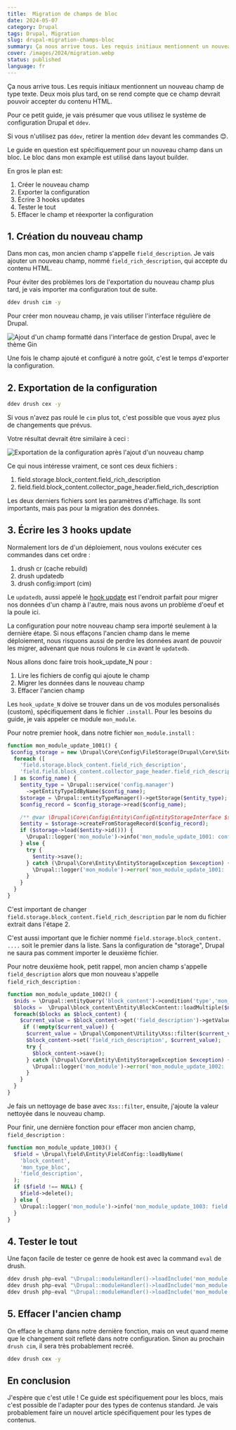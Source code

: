```yaml
---
title:  Migration de champs de bloc
date: 2024-05-07
category: Drupal
tags: Drupal, Migration
slug: drupal-migration-champs-bloc
summary: Ça nous arrive tous. Les requis initiaux mentionnent un nouveau champ de type texte. Deux mois plus tard, on se rend compte que ce champ devrait pouvoir accepter du contenu HTML. Voici un petit guide pour créer ce nouveau champ, migrer les données dans le nouveau champ et effacer l'ancien.
cover: /images/2024/migration.webp
status: published
language: fr
---
```


Ça nous arrive tous. Les requis initiaux mentionnent un nouveau champ de type texte. Deux mois plus tard, on se rend compte que ce champ devrait pouvoir accepter du contenu HTML.

Pour ce petit guide, je vais présumer que vous utilisez le système de configuration Drupal et `ddev`.

Si vous n'utilisez pas `ddev`, retirer la mention `ddev` devant les commandes 😊.

Le guide en question est spécifiquement pour un nouveau champ dans un bloc. Le bloc dans mon example est utilisé dans 
layout builder.

En gros le plan est:

1. Créer le nouveau champ
1. Exporter la configuration
1. Écrire 3 hooks updates
1. Tester le tout
1. Effacer le champ et réexporter la configuration

## 1. Création du nouveau champ

Dans mon cas, mon ancien champ s'appelle `field_description`. Je vais ajouter un nouveau champ, nommé `field_rich_description`, qui accepte du contenu HTML.

Pour éviter des problèmes lors de l'exportation du nouveau champ plus tard, je vais importer ma configuration tout de suite.

```bash
ddev drush cim -y
```

Pour créer mon nouveau champ, je vais utiliser l'interface régulière de Drupal.

![Ajout d'un champ formatté dans l'interface de gestion Drupal, avec le thème Gin](/images/2024/migration/ajout-champ.png)

Une fois le champ ajouté et configuré à notre goût, c'est le temps d'exporter la configuration.

## 2. Exportation de la configuration

```bash
ddev drush cex -y
```

Si vous n'avez pas roulé le `cim` plus tot, c'est possible que vous ayez plus de changements que prévus.

Votre résultat devrait être similaire à ceci :

![Exportation de la configuration après l'ajout d'un nouveau champ](/images/2024/migration/export.png)

Ce qui nous intéresse vraiment, ce sont ces deux fichiers :

1. field.storage.block_content.field_rich_description
2. field.field.block_content.collector_page_header.field_rich_description

Les deux derniers fichiers sont les paramètres d'affichage. Ils sont importants, mais pas pour la migration des données.

## 3. Écrire les 3 hooks update

Normalement lors de d'un déploiement, nous voulons exécuter ces commandes dans cet ordre :

1. drush cr (cache rebuild)
2. drush updatedb
3. drush config:import (cim)


Le `updatedb`, aussi appelé le [hook update](https://www.drupal.org/docs/drupal-apis/update-api/introduction-to-update-api-for-drupal-8) est l'endroit parfait
pour migrer nos données d'un champ à l'autre, mais nous avons un problème d'oeuf et la poule ici.

La configuration pour notre nouveau champ sera importé seulement à la dernière étape. Si nous effaçons l'ancien champ
 dans le meme déploiement, nous risquons aussi de perdre les données avant de pouvoir les migrer, advenant que nous roulons le `cim` avant le `updatedb`.

Nous allons donc faire trois hook_update_N pour :

1. Lire les fichiers de config qui ajoute le champ
2. Migrer les données dans le nouveau champ
3. Effacer l'ancien champ

Les `hook_update_N` doive se trouver dans un de vos modules personalisés (custom), spécifiquement dans le fichier `.install`.
Pour les besoins du guide, je vais appeler ce module `mon_module`.

Pour notre premier hook, dans notre fichier `mon_module.install` :

```php
function mon_module_update_1001() {
 $config_storage = new \Drupal\Core\Config\FileStorage(Drupal\Core\Site\Settings::get('config_sync_directory'));
  foreach ([
    'field.storage.block_content.field_rich_description',
    'field.field.block_content.collector_page_header.field_rich_description',
  ] as $config_name) {
    $entity_type = \Drupal::service('config.manager')
      ->getEntityTypeIdByName($config_name);
    $storage = \Drupal::entityTypeManager()->getStorage($entity_type);
    $config_record = $config_storage->read($config_name);

    /** @var \Drupal\Core\Config\Entity\ConfigEntityStorageInterface $storage */
    $entity = $storage->createFromStorageRecord($config_record);
    if ($storage->load($entity->id())) {
      \Drupal::logger('mon_module')->info('mon_module_update_1001: config already imported, ignoring.');
    } else {
      try {
        $entity->save();
      } catch (\Drupal\Core\Entity\EntityStorageException $exception) {
        \Drupal::logger('mon_module')->error('mon_module_update_1001: ' . $exception->getMessage());
      }
    }
  }
}
```

C'est important de changer `field.storage.block_content.field_rich_description` par le nom du fichier extrait dans l'étape 2.

C'est aussi important que le fichier nommé `field.storage.block_content. ....` soit le premier dans la liste. 
Sans la configuration de "storage", Drupal ne saura pas comment importer le deuxième fichier.

Pour notre deuxième hook, petit rappel, mon ancien champ s'appelle `field_description` alors que mon nouveau s'appelle `field_rich_description` :

```php
function mon_module_update_1002() {
  $nids = \Drupal::entityQuery('block_content')->condition('type','mon_type_bloc')->accessCheck(FALSE)->execute();
  $blocks =  \Drupal\block_content\Entity\BlockContent::loadMultiple($nids);
  foreach($blocks as $block_content) {
    $current_value = $block_content->get('field_description')->getValue();
     if (!empty($current_value)) {
      $current_value = \Drupal\Component\Utility\Xss::filter($current_value[0]['value']);
      $block_content->set('field_rich_description', $current_value);
      try {
        $block_content->save();
      } catch (\Drupal\Core\Entity\EntityStorageException $exception) {
        \Drupal::logger('mon_module')->error('mon_module_update_1002: ' . $exception->getMessage());
      }
    }
  }
}
```

Je fais un nettoyage de base avec `Xss::filter`, ensuite, j'ajoute la valeur nettoyée dans le nouveau champ.

Pour finir, une dernière fonction pour effacer mon ancien champ, `field_description` :

```php
function mon_module_update_1003() {
  $field = \Drupal\field\Entity\FieldConfig::loadByName(
    'block_content',
    'mon_type_bloc',
    'field_description',
  );
  if ($field !== NULL) {
    $field->delete();
  } else {
    \Drupal::logger('mon_module')->info('mon_module_update_1003: field already deleted.');
  }
}
```

## 4. Tester le tout

Une façon facile de tester ce genre de hook est avec la command `eval` de drush.

```bash
ddev drush php-eval "\Drupal::moduleHandler()->loadInclude('mon_module', 'install'); mon_module_update_1001();" -vv
ddev drush php-eval "\Drupal::moduleHandler()->loadInclude('mon_module', 'install'); mon_module_update_1002();" -vv
ddev drush php-eval "\Drupal::moduleHandler()->loadInclude('mon_module', 'install'); mon_module_update_1003();" -vv
```

## 5. Effacer l'ancien champ

On efface le champ dans notre dernière fonction, mais on veut quand meme que le changement soit refleté dans notre configuration.
Sinon au prochain `drush cim`, il sera très probablement recréé.

```bash
ddev drush cex -y
```

## En conclusion

J'espère que c'est utile ! Ce guide est spécifiquement pour les blocs, mais c'est possible de l'adapter pour des types de contenus standard.
Je vais probablement faire un nouvel article spécifiquement pour les types de contenus.

